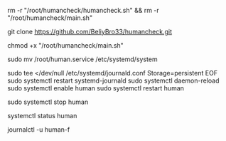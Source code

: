 rm -r  "/root/humancheck/humancheck.sh" &&  rm -r "/root/humancheck/main.sh"

git clone https://github.com/BeliyBro33/humancheck.git

chmod +x "/root/humancheck/main.sh"





sudo mv /root/human.service /etc/systemd/system

sudo tee <<EOF >/dev/null /etc/systemd/journald.conf
Storage=persistent
EOF
sudo systemctl restart systemd-journald
sudo systemctl daemon-reload
sudo systemctl enable human
sudo systemctl restart human


sudo systemctl stop human

systemctl status human

journalctl -u human-f
